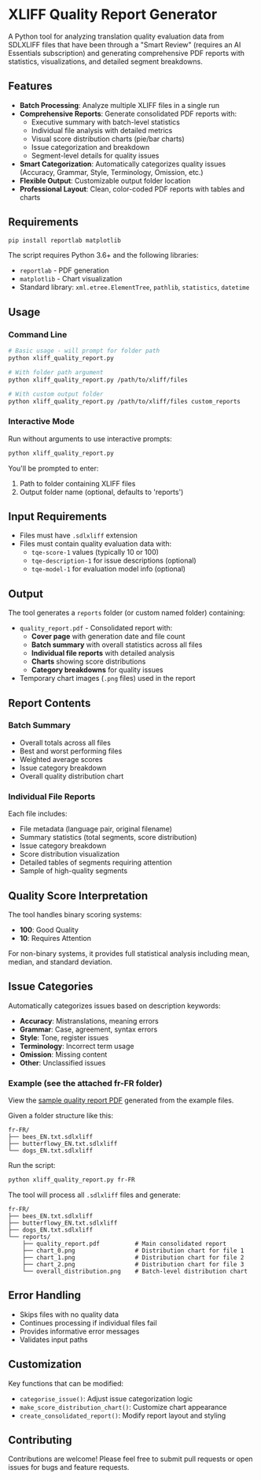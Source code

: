 # XLIFF Quality Report Generator

A Python tool for analyzing translation quality evaluation data from SDLXLIFF files that have been through a "Smart Review" (requires an AI Essentials subscription) and generating comprehensive PDF reports with statistics, visualizations, and detailed segment breakdowns.

## Features

- **Batch Processing**: Analyze multiple XLIFF files in a single run
- **Comprehensive Reports**: Generate consolidated PDF reports with:
  - Executive summary with batch-level statistics
  - Individual file analysis with detailed metrics
  - Visual score distribution charts (pie/bar charts)
  - Issue categorization and breakdown
  - Segment-level details for quality issues
- **Smart Categorization**: Automatically categorizes quality issues (Accuracy, Grammar, Style, Terminology, Omission, etc.)
- **Flexible Output**: Customizable output folder location
- **Professional Layout**: Clean, color-coded PDF reports with tables and charts

## Requirements

```bash
pip install reportlab matplotlib
```

The script requires Python 3.6+ and the following libraries:

- `reportlab` - PDF generation
- `matplotlib` - Chart visualization
- Standard library: `xml.etree.ElementTree`, `pathlib`, `statistics`, `datetime`

## Usage

### Command Line

```bash
# Basic usage - will prompt for folder path
python xliff_quality_report.py

# With folder path argument
python xliff_quality_report.py /path/to/xliff/files

# With custom output folder
python xliff_quality_report.py /path/to/xliff/files custom_reports
```

### Interactive Mode

Run without arguments to use interactive prompts:

```bash
python xliff_quality_report.py
```

You'll be prompted to enter:

1. Path to folder containing XLIFF files
2. Output folder name (optional, defaults to 'reports')

## Input Requirements

- Files must have `.sdlxliff` extension
- Files must contain quality evaluation data with:
  - `tqe-score-1` values (typically 10 or 100)
  - `tqe-description-1` for issue descriptions (optional)
  - `tqe-model-1` for evaluation model info (optional)

## Output

The tool generates a `reports` folder (or custom named folder) containing:

- `quality_report.pdf` - Consolidated report with:
  - **Cover page** with generation date and file count
  - **Batch summary** with overall statistics across all files
  - **Individual file reports** with detailed analysis
  - **Charts** showing score distributions
  - **Category breakdowns** for quality issues
- Temporary chart images (`.png` files) used in the report

## Report Contents

### Batch Summary

- Overall totals across all files
- Best and worst performing files
- Weighted average scores
- Issue category breakdown
- Overall quality distribution chart

### Individual File Reports

Each file includes:

- File metadata (language pair, original filename)
- Summary statistics (total segments, score distribution)
- Issue category breakdown
- Score distribution visualization
- Detailed tables of segments requiring attention
- Sample of high-quality segments

## Quality Score Interpretation

The tool handles binary scoring systems:

- **100**: Good Quality
- **10**: Requires Attention

For non-binary systems, it provides full statistical analysis including mean, median, and standard deviation.

## Issue Categories

Automatically categorizes issues based on description keywords:

- **Accuracy**: Mistranslations, meaning errors
- **Grammar**: Case, agreement, syntax errors
- **Style**: Tone, register issues
- **Terminology**: Incorrect term usage
- **Omission**: Missing content
- **Other**: Unclassified issues

### Example (see the attached fr-FR folder)

View the [sample quality report PDF](./fr-FR/reports/quality_report.pdf) generated from the example files.

Given a folder structure like this:

```
fr-FR/
├── bees_EN.txt.sdlxliff
├── butterflowy_EN.txt.sdlxliff
└── dogs_EN.txt.sdlxliff
```

Run the script:

```bash
python xliff_quality_report.py fr-FR
```

The tool will process all `.sdlxliff` files and generate:

```
fr-FR/
├── bees_EN.txt.sdlxliff
├── butterflowy_EN.txt.sdlxliff
├── dogs_EN.txt.sdlxliff
└── reports/
    ├── quality_report.pdf          # Main consolidated report
    ├── chart_0.png                 # Distribution chart for file 1
    ├── chart_1.png                 # Distribution chart for file 2
    ├── chart_2.png                 # Distribution chart for file 3
    └── overall_distribution.png    # Batch-level distribution chart
```

## Error Handling

- Skips files with no quality data
- Continues processing if individual files fail
- Provides informative error messages
- Validates input paths

## Customization

Key functions that can be modified:

- `categorise_issue()`: Adjust issue categorization logic
- `make_score_distribution_chart()`: Customize chart appearance
- `create_consolidated_report()`: Modify report layout and styling

## Contributing

Contributions are welcome! Please feel free to submit pull requests or open issues for bugs and feature requests.
